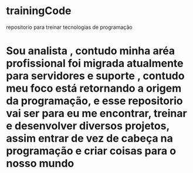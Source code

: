 # trainingCode
repositorio para treinar tecnologias de programação

# Sou analista , contudo minha aréa profissional foi migrada atualmente para servidores e suporte , contudo meu foco está retornando a origem da programação, e esse repositorio vai ser para eu me encontrar, treinar e desenvolver diversos projetos, assim entrar de vez de cabeça na programação e criar coisas para o nosso mundo
